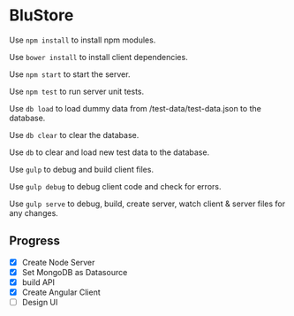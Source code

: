 # BluStore

Use `npm install` to install npm modules.

Use `bower install` to install client dependencies.

Use `npm start` to start the server.

Use `npm test` to run server unit tests.

Use `db load` to load dummy data from /test-data/test-data.json to the database.

Use `db clear` to clear the database.

Use `db` to clear and load new test data to the database.

Use `gulp` to debug and build client files.
 
Use `gulp debug` to debug client code and check for errors. 

Use `gulp serve` to debug, build, create server, watch client & server files for any changes. 


## Progress
- [x] Create Node Server
- [x] Set MongoDB as Datasource
- [x] build API
- [x] Create Angular Client
- [ ] Design UI 